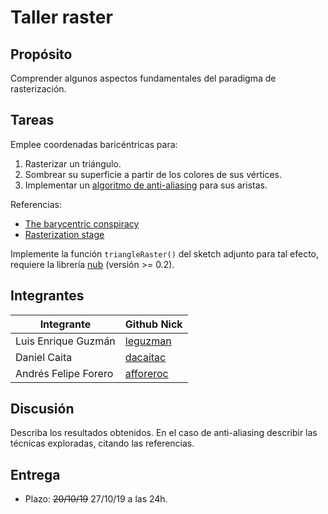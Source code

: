 # Taller raster

## Propósito

Comprender algunos aspectos fundamentales del paradigma de rasterización.

## Tareas

Emplee coordenadas baricéntricas para:

1. Rasterizar un triángulo.
2. Sombrear su superficie a partir de los colores de sus vértices.
3. Implementar un [algoritmo de anti-aliasing](https://www.scratchapixel.com/lessons/3d-basic-rendering/rasterization-practical-implementation/rasterization-practical-implementation) para sus aristas.

Referencias:

* [The barycentric conspiracy](https://fgiesen.wordpress.com/2013/02/06/the-barycentric-conspirac/)
* [Rasterization stage](https://www.scratchapixel.com/lessons/3d-basic-rendering/rasterization-practical-implementation/rasterization-stage)

Implemente la función ```triangleRaster()``` del sketch adjunto para tal efecto, requiere la librería [nub](https://github.com/visualcomputing/nub/releases) (versión >= 0.2).


## Integrantes

| Integrante           | Github Nick                              |
|----------------------|------------------------------------------|
| Luis Enrique Guzmán  | [leguzman](https://github.com/leguzman)  |
| Daniel Caita         | [dacaitac](https://github.com/dacaitac)  |
| Andrés Felipe Forero | [afforeroc](https://github.com/afforeroc)|

## Discusión

Describa los resultados obtenidos. En el caso de anti-aliasing describir las técnicas exploradas, citando las referencias.

## Entrega

* Plazo: ~~20/10/19~~ 27/10/19 a las 24h.



